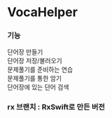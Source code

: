 # VocaHelper

### 기능
단어장 만들기  
단어장 저장/불러오기  
문제풀기를 준비하는 연습  
문제풀기를 통한 암기  
단어장에 있는 단어 검색  

### rx 브랜치 : RxSwift로 만든 버전
